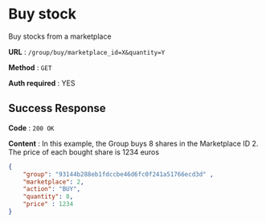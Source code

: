 # Buy stock

Buy stocks from a marketplace

**URL** : `/group/buy/marketplace_id=X&quantity=Y`

**Method** : `GET`

**Auth required** : YES

## Success Response

**Code** : `200 OK`

**Content** : In this example, the Group buys 8 shares in the Marketplace ID 2. The price of each bought share is 1234 euros

```json
{
	"group": "93144b288eb1fdccbe46d6fc0f241a51766ecd3d" ,
	"marketplace": 2,
	"action": "BUY",
	"quantity": 8,
	"price" : 1234
}
```
